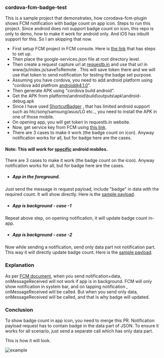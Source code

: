 ### cordova-fcm-badge-test

This is a sample project that demonstrates, how corodava-fcm-plugin shows FCM notification with badge count on app icon. Steps to run this project. Since android does not support badge count on icon, this repo is only to demo, how to make it work for android only. And iOS has inbuilt support for this. So I am skipping that now.

- First setup FCM project in FCM console. Here is [the link](https://firebase.google.com/docs/android/setup) that has steps to set up. 
- Then place the google-services.json file at root directory level.
- Then create a request capture url at [requestb.in](https://requestb.in/)  and use that url in www/js/index.js/saveToRemote . This will save token there and we will use that token to send notification for testing the badge set purpose.
- Assuming you have cordova, you need to add android platform using "cordova add platfrom android@4.1.0".
- Then generate APK using "cordova build android".
- Get the APK from platforms\android\build\outputs\apk\android-debug.apk
- Since I have used [ShortcutBadger](https://github.com/leolin310148/ShortcutBadger) , that has limited android support such as htc/sony/samsung/asus/LG etc.., you need to install the APK in one of those mobile.
- On opening app, you will get token in requestb.in website.
- Now, get service key from FCM using [this link](http://dev.tapjoy.com/faq/how-to-find-sender-id-and-api-key-for-gcm/).
- There are 3 cases to make it work (the badge count on icon). Anyway notification works for all, but for badge here are the cases.

#### Note: This will work for [specific](https://github.com/leolin310148/ShortcutBadger#supported-launchers) android mobiles. 

There are 3 cases to make it work (the badge count on the icon). Anyway notification works for all, but for badge here are the cases.
- ##### App in the foreground.
Just send the message in request payload, include "badge" in data with the required count. It will show directly. Here is the [sample payload](https://pastebin.com/ZJzznZ7n).
- #####  App is background - case -1
Repeat above step, on opening notification, it will update badge count in-app.
- #####  App is background - case -2
Now while sending a notification, send only data part not notification part. This way it will directly update badge count. Here is the [sample payload](https://pastebin.com/wybdzvyv).

### Explanation

As per [FCM document](https://firebase.google.com/docs/cloud-messaging/android/receive#sample-receive), when you send notification+data, onMessageReceived will not work if app is in background. FCM will only show notification in system bar, and on tapping notification , onMessageReceived will be called. But when you send only data, onMessageReceived will be called, and that is why badge will updated.

### Conclusion

To show badge count in app icon, you need to merge this PR. Notification payload request has to contain badge in the data part of JSON. To ensure it works for all scenario, just send a separate call which has only data part.


This is how it will look. 

![example](https://camo.githubusercontent.com/618b29ccb20fb2a69fe54d5cf43e3c9c81601052/68747470733a2f2f7261772e6769746875622e636f6d2f6c656f6c696e3331303134382f53686f72746375744261646765722f6d61737465722f73637265656e73686f74732f73735f73616d73756e672e706e67)
